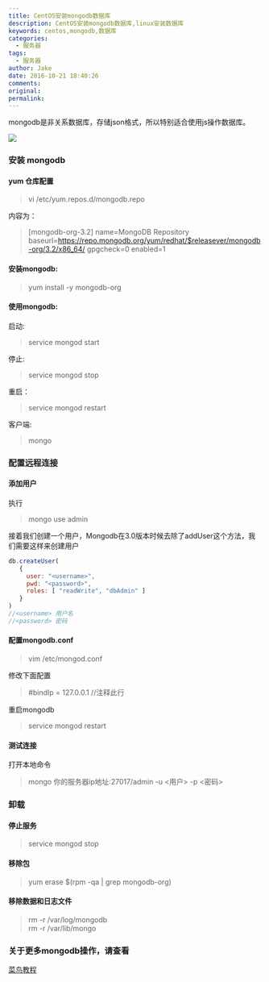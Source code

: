 ```yaml
---
title: CentOS安装mongodb数据库
description: CentOS安装mongodb数据库,linux安装数据库
keywords: centos,mongodb,数据库
categories:
  - 服务器
tags:
  - 服务器
author: Jake
date: 2016-10-21 18:40:26
comments:
original:
permalink:
---
```

mongodb是非关系数据库，存储json格式，所以特别适合使用js操作数据库。

![](//blogimg.jakeyu.top/20170327149054574361411.png)

<!--more-->

### 安装 mongodb

#### yum 仓库配置
> vi /etc/yum.repos.d/mongodb.repo

内容为：

> [mongodb-org-3.2]
> name=MongoDB Repository
> baseurl=https://repo.mongodb.org/yum/redhat/$releasever/mongodb-org/3.2/x86_64/
> gpgcheck=0
> enabled=1

#### 安装mongodb:

> yum install -y mongodb-org

#### 使用mongodb:

启动:
> service mongod start

停止:

> service mongod stop

重启：

> service mongod restart

客户端:

> mongo

### 配置远程连接

#### 添加用户

执行
> mongo
> use admin

接着我们创建一个用户，Mongodb在3.0版本时候去除了addUser这个方法，我们需要这样来创建用户

~~~js
db.createUser(
   {
     user: "<username>",
     pwd: "<password>",
     roles: [ "readWrite", "dbAdmin" ]
   }
)
//<username> 用户名
//<password> 密码
~~~

#### 配置mongodb.conf

> vim /etc/mongod.conf

修改下面配置

> #bindIp = 127.0.0.1   //注释此行

重启mongodb

> service mongod restart

#### 测试连接
打开本地命令

> mongo 你的服务器ip地址:27017/admin -u <用户> -p <密码>


### 卸载

#### 停止服务

> service mongod stop

#### 移除包

> yum erase $(rpm -qa | grep mongodb-org)

#### 移除数据和日志文件

> rm -r /var/log/mongodb   
> rm -r /var/lib/mongo

### 关于更多mongodb操作，请查看
[菜鸟教程](http://www.runoob.com/mongodb/mongodb-tutorial.html)
